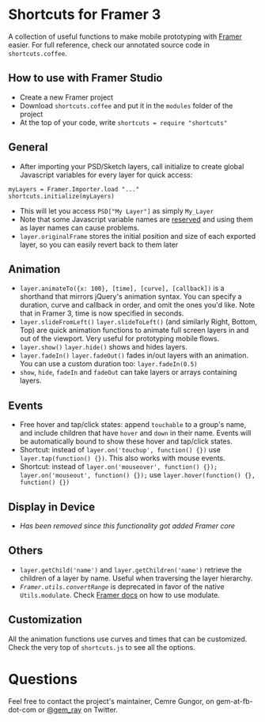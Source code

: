 # Shortcuts for Framer 3

A collection of useful functions to make mobile prototyping with [Framer](http://www.framerjs.com/) easier.  For full reference, check our annotated source code in `shortcuts.coffee`.

## How to use with Framer Studio

* Create a new Framer project
* Download `shortcuts.coffee` and put it in the `modules` folder of the project
* At the top of your code, write `shortcuts = require "shortcuts"`

## General
* After importing your PSD/Sketch layers, call initialize to create global Javascript variables for every layer for quick access:
    
```
myLayers = Framer.Importer.load "..."
shortcuts.initialize(myLayers)
```

* This will let you access `PSD["My Layer"]` as simply `My_Layer`
* Note that some Javascript variable names are [reserved](http://www.javascripter.net/faq/reserved.htm) and using them as layer names can cause problems. 
* `layer.originalFrame` stores the initial position and size of each exported layer, so you can easily revert back to them later

## Animation
* `layer.animateTo({x: 100}, [time], [curve], [callback])` is a shorthand that mirrors jQuery's animation syntax. You can specify a duration, curve and callback in order, and omit the ones you'd like. Note that in Framer 3, time is now specified in seconds.
* `layer.slideFromLeft()` `layer.slideToLeft()` (and similarly Right, Bottom, Top) are quick animation functions to animate full screen layers in and out of the viewport. Very useful for prototyping mobile flows.
* `layer.show()` `layer.hide()` shows and hides layers.
* `layer.fadeIn()` `layer.fadeOut()` fades in/out layers with an animation. You can use a custom duration too: `layer.fadeIn(0.5)`
* `show`, `hide`, `fadeIn` and `fadeOut` can take layers or arrays containing layers.

## Events
* Free hover and tap/click states: append `touchable` to a group's name, and include children that have `hover` and `down` in their name. Events will be automatically bound to show these hover and tap/click states.
* Shortcut: instead of `layer.on('touchup', function() {})` use `layer.tap(function() {})`. This also works with mouse events.
* Shortcut: instead of `layer.on('mouseover', function() {}); layer.on('mouseout', function() {});` use `layer.hover(function() {}, function() {})`

## Display in Device
* *Has been removed since this functionality got added  Framer core*

## Others
* `layer.getChild('name')` and `layer.getChildren('name')` retrieve the children of a layer by name. Useful when traversing the layer hierarchy.
* *`Framer.utils.convertRange`* is deprecated in favor of the native `Utils.modulate`. Check [Framer docs](http://framerjs.com/docs/#utils.modulate) on how to use modulate.

## Customization
All the animation functions use curves and times that can be customized. Check the very top of `shortcuts.js` to see all the options.

# Questions

Feel free to contact the project's maintainer, Cemre Gungor, on gem-at-fb-dot-com or [@gem_ray](https://twitter.com/gem_ray) on Twitter.
